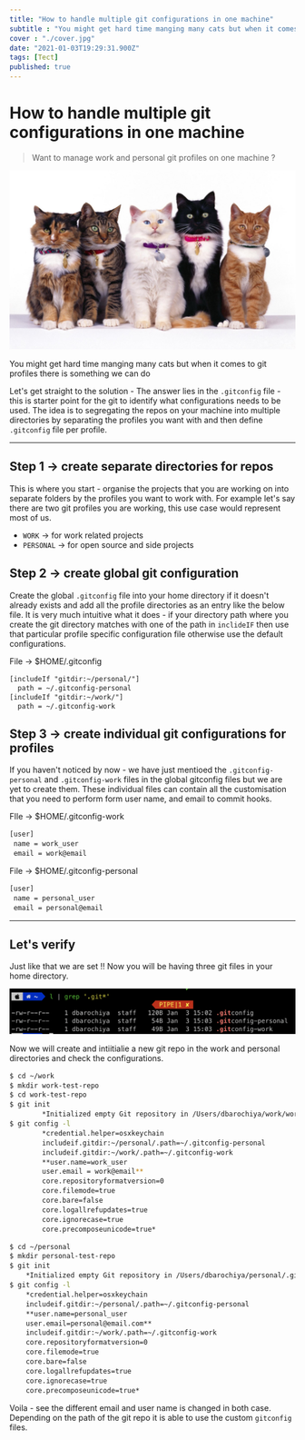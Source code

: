 ```yaml
---
title: "How to handle multiple git configurations in one machine"
subtitle : "You might get hard time manging many cats but when it comes to git profiles there is something we can do"
cover : "./cover.jpg"
date: "2021-01-03T19:29:31.900Z"
tags: [Tect]
published: true
---
```


# How to handle multiple git configurations in one machine

> Want to manage work and personal git profiles on one machine ?

![cover.jpg](./cover.jpg)

You might get hard time manging many cats but when it comes to git profiles there is something we can do

Let's get straight to the solution - The answer lies in the `.gitconfig` file - this is starter point for the git to identify what configurations needs to be used. The idea is to segregating the repos on your machine into  multiple directories by separating the profiles you want with and then define `.gitconfig` file per profile. 

---

## Step 1 → create separate directories for repos

This is where you start - organise the projects that you are working on into separate folders by the profiles you want to work with. For example let's say there are two git profiles you are working, this use case would represent most of us.   

- `WORK` → for work related projects
- `PERSONAL` → for open source and side projects

## Step 2 → create global git configuration

Create the global `.gitconfig` file into your home directory if it doesn't already exists and add all the profile directories as an entry like the below file. It is very much intuitive what it does - if your directory path where you create the git directory matches with one of the path in `inclideIF`  then use that particular profile specific configuration file otherwise use the default configurations. 

File → $HOME/.gitconfig

```
[includeIf "gitdir:~/personal/"]
  path = ~/.gitconfig-personal
[includeIf "gitdir:~/work/"]
  path = ~/.gitconfig-work

```

## Step 3 → create individual git configurations for profiles

If you haven't noticed by now - we have just mentioed the `.gitconfig-personal` and  `.gitconfig-work` files in the global gitconfig files but we are yet to create them. These individual files can contain all the customisation that you need to perform form user name, and email to commit hooks. 

FIle → $HOME/.gitconfig-work

```bash
[user]
 name = work_user
 email = work@email
```

File → $HOME/.gitconfig-personal

```bash
[user]
 name = personal_user
 email = personal@email
```

---

## Let's verify

Just like that we are set !!  Now you will be having three git files in your home directory.

![asset-1.png](./asset-1.png)

Now we will create and intiitialie a new git repo in the work and personal directories and check the configurations. 

```bash
$ cd ~/work
$ mkdir work-test-repo
$ cd work-test-repo
$ git init
		*Initialized empty Git repository in /Users/dbarochiya/work/work-test-repo/.git/*
$ git config -l   
		*credential.helper=osxkeychain
		includeif.gitdir:~/personal/.path=~/.gitconfig-personal
		includeif.gitdir:~/work/.path=~/.gitconfig-work
		**user.name=work_user
		user.email = work@email**
		core.repositoryformatversion=0
		core.filemode=true
		core.bare=false
		core.logallrefupdates=true
		core.ignorecase=true
		core.precomposeunicode=true*                                                                                                                  
```


```bash
$ cd ~/personal
$ mkdir personal-test-repo
$ git init
	*Initialized empty Git repository in /Users/dbarochiya/personal/.git/*
$ git config -l
	*credential.helper=osxkeychain
	includeif.gitdir:~/personal/.path=~/.gitconfig-personal
	**user.name=personal_user
	user.email=personal@email.com**
	includeif.gitdir:~/work/.path=~/.gitconfig-work
	core.repositoryformatversion=0
	core.filemode=true
	core.bare=false
	core.logallrefupdates=true
	core.ignorecase=true
	core.precomposeunicode=true*
```

Voila - see the different email and user name is changed in both case. Depending on the path of the git repo it is able to use the custom `gitconfig` files.